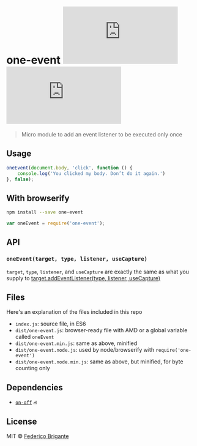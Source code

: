 # one-event [![module size](https://badge-size.herokuapp.com/bfred-it/one-event/master/dist/one-event.node.min.js) ![module gzipped size](https://badge-size.herokuapp.com/bfred-it/one-event/master/dist/one-event.node.min.js?compression=gzip)](https://github.com/bfred-it/one-event/blob/master/dist/one-event.min.js)

> Micro module to add an event listener to be executed only once

## Usage

```js
oneEvent(document.body, 'click', function () {
	console.log('You clicked my body. Don’t do it again.')
}, false);
```

## With browserify

```sh
npm install --save one-event
```

```js
var oneEvent = require('one-event');
```

## API

### `oneEvent(target, type, listener, useCapture)`

`target`, `type`, `listener`, and `useCapture` are exactly the same as what you supply to [target.addEventListener(type, listener, useCapture)](https://developer.mozilla.org/en-US/docs/Web/API/EventTarget/addEventListener)

## Files

Here's an explanation of the files included in this repo

* `index.js`: source file, in ES6
* `dist/one-event.js`: browser-ready file with AMD or a global variable called `oneEvent`
* `dist/one-event.min.js`: same as above, minified
* `dist/one-event.node.js`: used by node/browserify with `require('one-event')`
* `dist/one-event.node.min.js`: same as above, but minified, for byte counting only

## Dependencies

* [`on-off`](https://www.npmjs.com/package/on-off) <img alt="dependency gzipped size" src="https://badge-size.herokuapp.com/npm-dom/dom-event/master/index.js?compression=gzip&amp;label=size" height="12">


## License

MIT © [Federico Brigante](http://twitter.com/bfred_it)
